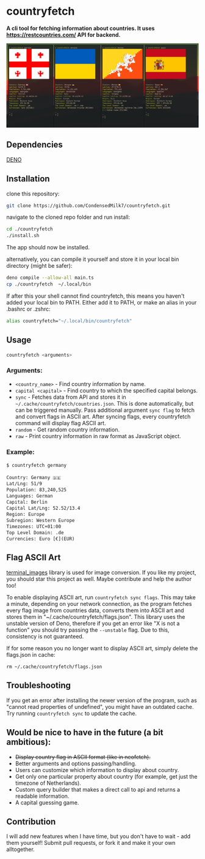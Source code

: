 # countryfetch

**A cli tool for fetching information about countries. It uses https://restcountries.com/ API for backend.**

![](./images/countryfetch.png)

## Dependencies

[DENO](https://deno.land/)

## Installation

clone this repository:

```bash
git clone https://github.com/CondensedMilk7/countryfetch.git
```

navigate to the cloned repo folder and run install:

```bash
cd ./countryfetch
./install.sh
```

The app should now be installed.

alternatively, you can compile it yourself and store it in your local bin directory (might be safer):

```bash
deno compile --allow-all main.ts
cp ./countryfetch  ~/.local/bin
```

If after this your shell cannot find countryfetch, this means you haven't added your local bin to PATH. Either add it to PATH, or make an alias in your .bashrc or .zshrc:

```bash
alias countryfetch="~/.local/bin/countryfetch"
```

## Usage

```bash
countryfetch <arguments>
```

### Arguments:

- `<country_name>` - Find country information by name.
- `capital <capital>` - Find country to which the specified capital belongs.
- `sync` - Fetches data from API and stores it in `~/.cache/countryfetch/countries.json`. This is done automatically, but can be triggered manually.
  Pass additional argument `sync flag` to fetch and convert flags in ASCII art.
  After syncing flags, every countryfetch command will display flag ASCII art.
- `random` - Get random country information.
- `raw` - Print country information in raw format as JavaScript object.

### Example:

```
$ countryfetch germany

Country: Germany 🇩🇪
Lat/Lng: 51/9
Population: 83,240,525
Languages: German
Capital: Berlin
Capital Lat/Lng: 52.52/13.4
Region: Europe
Subregion: Western Europe
Timezones: UTC+01:00
Top Level Domain: .de
Currencies: Euro [€](EUR)
```

## Flag ASCII Art

[terminal_images](https://github.com/mjrlowe/terminal_images) library is used for image conversion. If you like my project, you should star
this project as well. Maybe contribute and help the author too!

To enable displaying ASCII art, run `countryfetch sync flags`. This may take a minute, depending on your network connection, as the
program fetches every flag image from countries data, converts them into ASCII art and stores them in "~/.cache/countryfetch/flags.json".
This library uses the unstable version of Deno, therefore if you get an error like "X is not a function" you should try passing the `--unstable` flag.
Due to this, consistency is not guaranteed.

If for some reason you no longer want to display ASCII art, simply delete the flags.json in cache:

```
rm ~/.cache/countryfetch/flags.json
```

## Troubleshooting

If you get an error after installing the newer version of the program, such as "cannot read properties of undefined",
you might have an outdated cache. Try running `countryfetch sync` to update the cache.

## Would be nice to have in the future (a bit ambitious):

- ~~Display country flag in ASCII format (like in neofetch).~~
- Better arguments and options passing/handling.
- Users can customize which information to display about country.
- Get only one particular property about country (for example, get just the timezone of Netherlands).
- Custom query builder that makes a direct call to api and returns a readable information.
- A capital guessing game.

## Contribution

I will add new features when I have time, but you don't have to wait - add them yourself! Submit pull requests, or fork it and make it your own alltogether.
